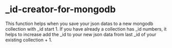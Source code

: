 # _id-creator-for-mongodb
This function helps when you save your json datas to a new mongodb collection with _id start 1. If you have already a collection has _id numbers, it helps to increase add the _id to your new json data from last _id of your existing collection + 1.